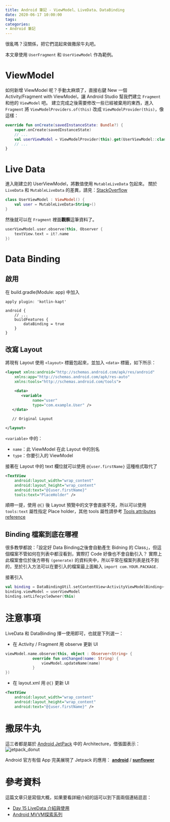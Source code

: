 ```yaml
---
title: Android 筆記 - ViewModel、LiveData、DataBinding
date: 2020-06-17 10:00:00
tags:
categories:
- Android 筆記
---
```

很亂嗎？沒關係，把它們混起來做撒尿牛丸吧。
<!--more-->
本文章使用 `UserFragment` 和 `UserViewModel` 作為範例。

# ViewModel
如何新增 ViewModel 呢？手動太麻煩了，直接右鍵 New 一個 Activity/Fragment with ViewModel，讓 Android Studio 幫我們建立 `Fragment` 和他的 `ViewModel` 吧。
建立完成之後需要修改一些已經被棄用的東西，進入 `Fragment` 將 `ViewModelProviders.of(this)` 改成 `ViewModelProvider(this)`，像這樣：
```kotlin
override fun onCreate(savedInstanceState: Bundle?) {
    super.onCreate(savedInstanceState)
    // ...
    val userViewModel = ViewModelProvider(this).get(UserViewModel::class.java)
    // ...
}
```

# Live Data
進入剛建立的 UserViewModel，將數值使用 `MutableLiveData` 包起來。
關於 `LiveData` 和 `MutableLiveData` 的差異，請見：[StackOverflow](https://stackoverflow.com/a/46814399/9412238)
```kotlin
class UserViewModel : ViewModel() {
    val user = MutableLiveData<String>()
}
```

然後就可以在 `Fragment` 裡面**觀察**這筆資料了。 
```kotlin
userViewModel.user.observe(this, Observer {
    textView.text = it?.name
})
```

# Data Binding
## 啟用
在 build.gradle(Module: app) 中加入
```
apply plugin: 'kotlin-kapt'

android {
    // ...
    buildFeatures {
        dataBinding = true
    }
}
```

## 改寫 Layout
將現有 Layout 使用 `<layout>` 標籤包起來，並加入 `<data>` 標籤，如下所示：
```xml
<layout xmlns:android="http://schemas.android.com/apk/res/android"
    xmlns:app="http://schemas.android.com/apk/res-auto"
    xmlns:tools="http://schemas.android.com/tools">

    <data>
       <variable 
            name="user" 
            type="com.example.User" />
   </data>

   // Original Layout

</layout>
```

`<variable>` 中的：
- `name`：此 ViewModel 在此 Layout 中的別名
- `type`：你要引入的 ViewModel

接著在 Layout 中的 text 欄位就可以使用 `@{user.firstName}` 這種格式取代了
```xml
<TextView 
    android:layout_width="wrap_content"
    android:layout_height="wrap_content"
    android:text="@{user.firstName}"
    tools:text="PlaceHolder" />
```
順帶一提，使用 `@{}` 後 Layout 預覽中的文字會直接不見，所以可以使用 `tools:text` 屬性指定 Place holder，其他 tools 屬性請參考 [Tools attributes reference](https://developer.android.com/studio/write/tool-attributes#tools_instead_of_android)

## Binding 檔案到底在哪裡
很多教學都說：「設定好 Data Binding之後會自動產生 Bidning 的 Class」，但這個檔案不管如何在列表中都沒看到，實際打 Code 好像也不會自動引入？
實際上此檔案會位於後方帶有 `(generate)` 的資料夾中，所以平常在檔案列表是找不到的，至於引入方法可以在要引入的檔案最上面輸入 `import com.YOUR.PACKAGE.`

接著引入
```kotlin
val binding = DataBindingUtil.setContentView<ActivityViewModelBinding>(this, R.layout.activity_view_model)
binding.viewModel = userViewModel
binding.setLifecycleOwner(this)
```




# 注意事項
LiveData 和 DataBinding 擇一使用即可，也就是下列選一：
- 在 Activity / Fragment 用 observe 更新 UI
```kotlin
viewModel.name.observe(this, object : Observer<String> {
            override fun onChanged(name: String) {
                viewModel.updateName(name)
            }
})
```

- 在 layout.xml 用 `@{}` 更新 UI
```xml
<TextView 
    android:layout_width="wrap_content"
    android:layout_height="wrap_content"
    android:text="@{user.firstName}" />
```

# 撒尿牛丸
這三者都是屬於 [Android JetPack](https://developer.android.com/jetpack) 中的 Architecture，借張圖表示：
![jetpack_donut](https://raw.githubusercontent.com/android/sunflower/master/screenshots/jetpack_donut.png)

Android 官方有個 App 完美展現了 Jetpack 的應用：
**[android](https://github.com/android)** / **[sunflower](https://github.com/android/sunflower/)**

# 參考資料
這篇文章只是寫個大概，如果要看詳細介紹的話可以到下面兩個連結逛逛：
- [Day 15 LiveData 介紹與使用](https://ithelp.ithome.com.tw/articles/10222799)
- [Android MVVM探索系列](https://juejin.im/post/5bd6acd1e51d457a976637c3#heading-1)